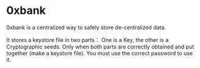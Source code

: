 # 0xbank

0xbank is a centralized way to safely store de-centralized data.

It stores a keystore file in two parts： One is a Key, the other is a Cryptographic seeds. Only when both parts are correctly obtained and put together (make a keystore file). You must use the correct password to use it.
